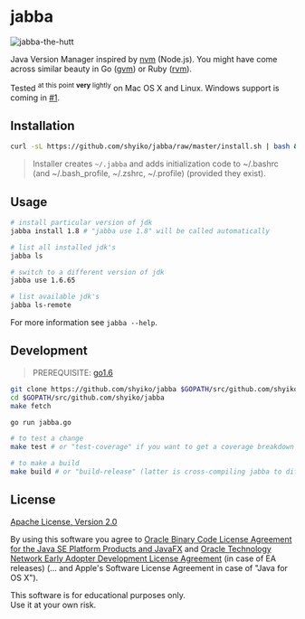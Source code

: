 # jabba

![jabba-the-hutt](https://cloud.githubusercontent.com/assets/370176/13943697/e6098ed0-efbb-11e5-9630-3ff0d0d0403d.jpg)

Java Version Manager inspired by [nvm](https://github.com/creationix/nvm) (Node.js). You might have come across similar beauty
in Go ([gvm](https://github.com/moovweb/gvm)) or Ruby ([rvm](https://rvm.io)).

Tested <sup>at this point **very** lightly</sup> on Mac OS X and Linux. Windows support is coming in [#1]().

## Installation

```sh
curl -sL https://github.com/shyiko/jabba/raw/master/install.sh | bash && . ~/.jabba/jabba.sh
```   

> Installer creates `~/.jabba` and adds initialization code to ~/.bashrc (and ~/.bash_profile, ~/.zshrc, ~/.profile) 
(provided they exist).

## Usage

```sh
# install particular version of jdk
jabba install 1.8 # "jabba use 1.8" will be called automatically  

# list all installed jdk's
jabba ls

# switch to a different version of jdk
jabba use 1.6.65

# list available jdk's
jabba ls-remote
```

For more information see `jabba --help`.  

## Development

> PREREQUISITE: [go1.6](https://github.com/moovweb/gvm)

```sh
git clone https://github.com/shyiko/jabba $GOPATH/src/github.com/shyiko/jabba 
cd $GOPATH/src/github.com/shyiko/jabba 
make fetch

go run jabba.go

# to test a change
make test # or "test-coverage" if you want to get a coverage breakdown

# to make a build
make build # or "build-release" (latter is cross-compiling jabba to different OSs/ARCHs)   
```

## License

[Apache License, Version 2.0](http://www.apache.org/licenses/LICENSE-2.0)

By using this software you agree to [Oracle Binary Code License Agreement for the Java SE Platform Products and JavaFX](http://www.oracle.com/technetwork/java/javase/terms/license/index.html)
and [Oracle Technology Network Early Adopter Development License Agreement](http://www.oracle.com/technetwork/licenses/ea-license-152003.html) (in case of EA releases) 
(... and Apple's Software License Agreement in case of "Java for OS X"). 

This software is for educational purposes only.  
Use it at your own risk. 
